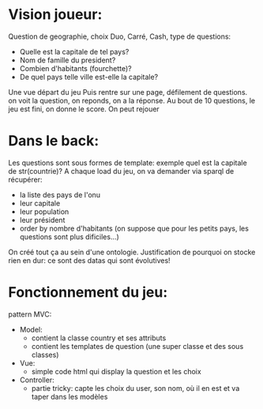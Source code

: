 # Vision joueur:

Question de geographie, choix Duo, Carré, Cash, type de questions:
* Quelle est la capitale de tel pays?
* Nom de famille du president?
* Combien d'habitants (fourchette)?
* De quel pays telle ville est-elle la capitale?

Une vue départ du jeu
Puis rentre sur une page, défilement de questions. on voit la question, on reponds, on a la réponse.
Au bout de 10 questions, le jeu est fini, on donne le score.
On peut rejouer

# Dans le back:
Les questions sont sous formes de template: exemple quel est la capitale de str(countrie)?
A chaque load du jeu, on va demander via sparql de récupérer:
* la liste des pays de l'onu
* leur capitale
* leur population
* leur président
* order by nombre d'habitants (on suppose que pour les petits pays, les questions sont plus dificiles...)

On créé tout ça au sein d'une ontologie.
Justification de pourquoi on stocke rien en dur: ce sont des datas qui sont évolutives!


# Fonctionnement du jeu:
pattern MVC:
* Model: 
  * contient la classe country et ses attributs
  * contient les templates de question (une super classe et des sous classes)
* Vue:
  * simple code html qui display la question et les choix
* Controller:
  * partie tricky: capte les choix du user, son nom, où il en est et va taper dans les modèles



